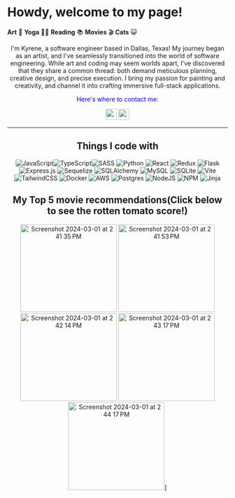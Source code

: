 


# Howdy, welcome to my page!

**Art** 🎨   **Yoga** 🧘‍♂️   **Reading** 📚   **Movies** 🎬  **Cats** 😺
<div align=center>
I'm Kyrene, a software engineer based in Dallas, Texas! My journey began as an artist, and I've seamlessly transitioned into the world of software engineering. While art and coding may seem worlds apart, I've discovered that they share a common thread: both demand meticulous planning, creative design, and precise execution. I bring my passion for painting and creativity, and channel it into crafting immersive full-stack applications.
</div>
<div>
<div align=center>
<p style="color: blue;"> Here's where to contact me:<p/>
<a href='https://kyreneaf.github.io/'><img height="25" src="https://img.shields.io/badge/LinkedIn-blue?logo=linkedin&logoColor=white&style=for-the-badge" /><a/>
<a href='https://kyreneaf.github.io/'><img height="25" src="https://img.shields.io/badge/PortFolio-yellow?logo=superuser&logoColor=white&style=for-the-badge" /><a/>
<div/>
<div/>

---


## Things I code with

![JavaScript](https://img.shields.io/badge/javascript-%23323330.svg?style=for-the-badge&logo=javascript&logoColor=%23F7DF1E)![TypeScript](https://img.shields.io/badge/typescript-%23007ACC.svg?style=for-the-badge&logo=typescript&logoColor=white)![SASS](https://img.shields.io/badge/SASS-hotpink.svg?style=for-the-badge&logo=SASS&logoColor=white) ![Python](https://img.shields.io/badge/python-3670A0?style=for-the-badge&logo=python&logoColor=ffdd54) ![React](https://img.shields.io/badge/react-%2320232a.svg?style=for-the-badge&logo=react&logoColor=%2361DAFB) ![Redux](https://img.shields.io/badge/redux-%23593d88.svg?style=for-the-badge&logo=redux&logoColor=white) ![Flask](https://img.shields.io/badge/flask-%23000.svg?style=for-the-badge&logo=flask&logoColor=white) ![Express.js](https://img.shields.io/badge/express.js-%23404d59.svg?style=for-the-badge&logo=express&logoColor=%2361DAFB) ![Sequelize](https://img.shields.io/badge/Sequelize-%2366afe9.svg?style=for-the-badge&logo=GitHub&logoColor=black) ![SQLAlchemy](https://img.shields.io/badge/SQLAlchemy-%2307405e.svg?style=for-the-badge&logo=GitHub&logoColor=white) ![MySQL](https://img.shields.io/badge/mysql-%2300f.svg?style=for-the-badge&logo=mysql&logoColor=white) ![SQLite](https://img.shields.io/badge/sqlite-%2307405e.svg?style=for-the-badge&logo=sqlite&logoColor=white) ![Vite](https://img.shields.io/badge/vite-%23646CFF.svg?style=for-the-badge&logo=vite&logoColor=white) ![TailwindCSS](https://img.shields.io/badge/tailwindcss-%2338B2AC.svg?style=for-the-badge&logo=tailwind-css&logoColor=white) ![Docker](https://img.shields.io/badge/docker-%230db7ed.svg?style=for-the-badge&logo=docker&logoColor=white) ![AWS](https://img.shields.io/badge/AWS-%23FF9900.svg?style=for-the-badge&logo=amazon-aws&logoColor=white) ![Postgres](https://img.shields.io/badge/postgres-%23316192.svg?style=for-the-badge&logo=postgresql&logoColor=white) ![NodeJS](https://img.shields.io/badge/node.js-6DA55F?style=for-the-badge&logo=node.js&logoColor=white) ![NPM](https://img.shields.io/badge/NPM-%23CB3837.svg?style=for-the-badge&logo=npm&logoColor=white) ![Jinja](https://img.shields.io/badge/jinja-white.svg?style=for-the-badge&logo=jinja&logoColor=black)

## My Top 5 movie recommendations(Click below to see the rotten tomato score!)

[<img width="220" height="200" alt="Screenshot 2024-03-01 at 2 41 35 PM" src="https://github.com/KyreneAF/KyreneAF/assets/129882345/f7d2461b-b482-4f8c-99f1-ab37b01da8b7">](https://www.rottentomatoes.com/m/dinner_in_america) [<img width="220" height="200" alt="Screenshot 2024-03-01 at 2 41 53 PM" src="https://github.com/KyreneAF/KyreneAF/assets/129882345/bae3c937-98da-4661-8c1f-69c8ad428f92">](https://www.rottentomatoes.com/m/amadeus) [<img width="220" height="200" alt="Screenshot 2024-03-01 at 2 42 14 PM" src="https://github.com/KyreneAF/KyreneAF/assets/129882345/785858d3-d591-42a3-8418-112ba8f904c9">](https://www.rottentomatoes.com/m/poor_things)  [<img width="220" height="200" alt="Screenshot 2024-03-01 at 2 43 17 PM" src="https://github.com/KyreneAF/KyreneAF/assets/129882345/e29f7229-786b-4ba1-896e-6673f4a44ef1">](https://www.rottentomatoes.com/m/elvis) [<img width="220" height="200" alt="Screenshot 2024-03-01 at 2 44 17 PM" src="https://github.com/KyreneAF/KyreneAF/assets/129882345/0f29dd6e-d2b6-4c16-b531-5c87129dffd6">](https://www.rottentomatoes.com/m/midsommar)]


<!--


**KyreneAF/KyreneAF** is a ✨ _special_ ✨ repository because its `README.md` (this file) appears on your GitHub profile.

Here are some ideas to get you started:

- 🔭 I’m currently working on ...
- 🌱 I’m currently learning ...
- 👯 I’m looking to collaborate on ...
- 🤔 I’m looking for help with ...
- 💬 Ask me about ...
- 📫 How to reach me: ...
- 😄 Pronouns: ...
- ⚡ Fun fact: ...
-->
